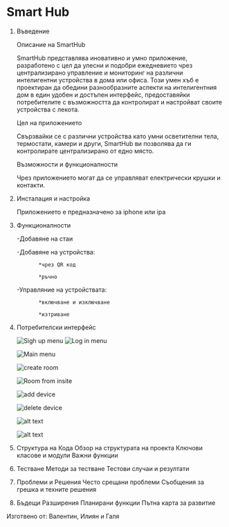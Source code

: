 <h1>Smart Hub</h1>

 1. Въведение

    Описание на SmartHub
    
      SmartHub представлява иновативно и умно приложение, разработено с цел да улесни и подобри ежедневието чрез централизирано управление и мониторинг на различни интелигентни устройства в дома или офиса. Този умен хъб е проектиран да обедини разнообразните аспекти на интелигентния дом в един удобен и достъпен интерфейс, предоставяйки потребителите с възможността да контролират и настройват своите устройства с лекота.
    
     Цел на приложението
    
     Свързвайки се с различни устройства като умни осветителни тела, термостати, камери и други, SmartHub ви позволява да ги контролирате централизирано от едно място.
    
    Възможности и функционалности
    
     Чрез приложението могат да се управляват електрически крушки и контакти. 
      
  2. Инсталация и настройка
       
       Приложението е предназначено за iphone или ipa
     
  4. Функционалности
     
       -Добавяне на стаи
     
       -Добавяне на устройства:
     
                *чрез QR код
     
                *ръчно
     
       -Управляние на устройствата:
     
                *включване и изключване
     
                *изтриване 
      

6. Потребителски интерфейс
   
   ![Sigh up menu](https://github.com/SwiftFMI/2024_prj_SmartHub/blob/main/signUp.png)    ![Log in menu](https://github.com/SwiftFMI/2024_prj_SmartHub/blob/main/logIn.png)
   
   ![Main menu](https://github.com/SwiftFMI/2024_prj_SmartHub/blob/main/homeScreen.png)

   ![create room](http://url/to/img.png)

   ![Room from insite](http://url/to/img.png)

   ![add device](http://url/to/img.png)

   ![delete device](http://url/to/img.png)

   

   ![alt text](http://url/to/img.png)

   ![alt text](http://url/to/img.png)
   


8. Структура на Кода
        Обзор на структурата на проекта
        Ключови класове и модули
        Важни функции

 9. Тестване
        Методи за тестване
        Тестови случаи и резултати

10. Проблеми и Решения
        Често срещани проблеми
        Съобщения за грешка и техните решения

11. Бъдещи Разширения
        Планирани функции
        Пътна карта за развитие


Изготвено от: Валентин, Илиян и Галя

